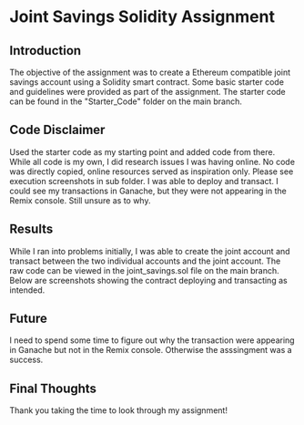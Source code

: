 # Joint Savings Solidity Assignment

## Introduction
The objective of the assignment was to create a Ethereum compatible joint savings account using a Solidity smart contract. Some basic starter code and guidelines were provided as part of the assignment. The starter code can be found in the "Starter_Code" folder on the main branch.

## Code Disclaimer
Used the starter code as my starting point and added code from there.
While all code is my own, I did research issues I was having online. No code was directly copied, online resources served as inspiration only.
Please see execution screenshots in sub folder.
I was able to deploy and transact. I could see my transactions in Ganache, but they were not appearing in the Remix console. Still unsure as to why. 

## Results
While I ran into problems initially, I was able to create the joint account and transact between the two individual accounts and the joint account. The raw code can be viewed in the joint_savings.sol file on the main branch. Below are screenshots showing the contract deploying and transacting as intended. 

## Future
I need to spend some time to figure out why the transaction were appearing in Ganache but not in the Remix console. Otherwise the asssingment was a success.

## Final Thoughts
Thank you taking the time to look through my assignment!
